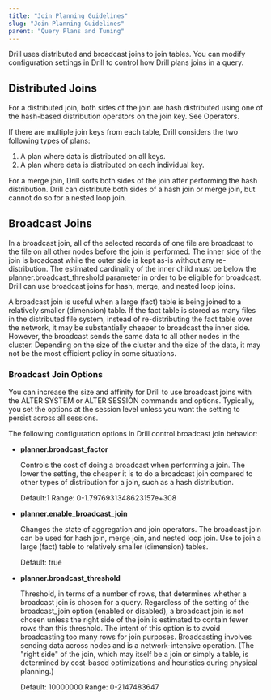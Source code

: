 ```yaml
---
title: "Join Planning Guidelines"
slug: "Join Planning Guidelines"
parent: "Query Plans and Tuning"
--- 
```


Drill uses distributed and broadcast joins to join tables. You can modify configuration settings in Drill to control how Drill plans joins in a query.

## Distributed Joins
For a distributed join, both sides of the join are hash distributed using one of the hash-based distribution operators on the join key. See Operators. 

If there are multiple join keys from each table, Drill considers the two following types of plans:  
1. A plan where data is distributed on all keys.  
2. A plan where data is distributed on each individual key.  
 
For a merge join, Drill sorts both sides of the join after performing the hash distribution. Drill can distribute both sides of a hash join or merge join, but cannot do so for a nested loop join. 

## Broadcast Joins
In a broadcast join, all of the selected records of one file are broadcast to the file on all other nodes before the join is performed. The inner side of the join is broadcast while the outer side is kept as-is without any re-distribution. The estimated cardinality of the inner child must be below the planner.broadcast_threshold parameter in order to be eligible for broadcast.  Drill can use broadcast joins for hash, merge, and nested loop joins.
 
A broadcast join is useful when a large (fact) table is being joined to a relatively smaller (dimension) table. If the fact table is stored as many files in the distributed file system, instead of re-distributing the fact table over the network, it may be substantially cheaper to broadcast the inner side.  However, the broadcast sends the same data to all other nodes in the cluster.  Depending on the size of the cluster and the size of the data, it may not be the most efficient policy in some situations.
 
### Broadcast Join Options
You can increase the size and affinity for Drill to use broadcast joins with the ALTER SYSTEM or ALTER SESSION commands and options. Typically, you set the options at the session level unless you want the setting to persist across all sessions.

The following configuration options in Drill control broadcast join behavior:  

* **planner.broadcast_factor** 

     Controls the cost of doing a broadcast when performing a join.  The lower the setting, the cheaper it is to do a broadcast join compared to other types of distribution for a join, such as a hash distribution.  

     Default:1 Range: 0-1.7976931348623157e+308

* **planner.enable\_broadcast_join**  

     Changes the state of aggregation and join operators. The broadcast join can be used for hash join, merge join, and nested loop join. Use to join a large (fact) table to relatively smaller (dimension) tables.  

     Default: true 

* **planner.broadcast_threshold**  

    Threshold, in terms of a number of rows, that determines whether a broadcast join is chosen for a query. Regardless of the setting of the broadcast_join option (enabled or disabled), a broadcast join is not chosen unless the right side of the join is estimated to contain fewer rows than this threshold. The intent of this option is to avoid broadcasting too many rows for join purposes. Broadcasting involves sending data across nodes and is a network-intensive operation. (The "right side" of the join, which may itself be a join or simply a table, is determined by cost-based optimizations and heuristics during physical planning.)  
    
    Default: 10000000 Range: 0-2147483647
